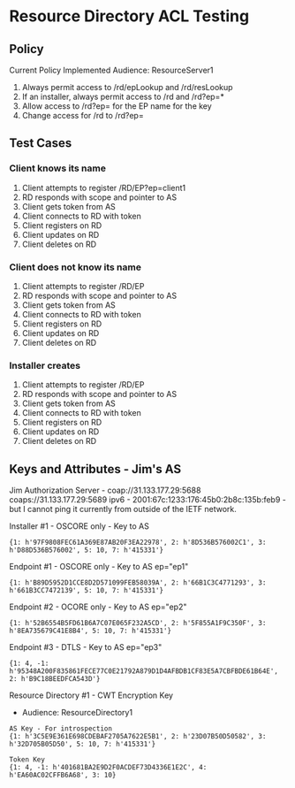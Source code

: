# Resource Directory ACL Testing

## Policy

Current Policy Implemented
Audience: ResourceServer1

1.  Always permit access to /rd/epLookup and /rd/resLookup
2.  If an installer, always permit access to /rd and /rd?ep=*
3.  Allow access to /rd?ep=<name> for the EP name for the key
4.  Change access for /rd to /rd?ep=<name>

## Test Cases

### Client knows its name

1.  Client attempts to register /RD/EP?ep=client1
2.  RD responds with scope and pointer to AS
3.  Client gets token from AS
4.  Client connects to RD with token
5.  Client registers on RD
6.  Client updates on RD
7.  Client deletes on RD

### Client does not know its name

1.  Client attempts to register /RD/EP
2.  RD responds with scope and pointer to AS
3.  Client gets token from AS
4.  Client connects to RD with token
5.  Client registers on RD
6.  Client updates on RD
7.  Client deletes on RD

###  Installer creates

1.  Client attempts to register /RD/EP
2.  RD responds with scope and pointer to AS
3.  Client gets token from AS
4.  Client connects to RD with token
5.  Client registers on RD
6.  Client updates on RD
7.  Client deletes on RD

## Keys and Attributes - Jim's AS

Jim Authorization Server - coap://31.133.177.29:5688  coaps://31.133.177.29:5689
    ipv6 -  2001:67c:1233:176:45b0:2b8c:135b:feb9 - but I cannot ping it currently from outside of the IETF network.

Installer #1 - OSCORE only - Key to AS
~~~
{1: h'97F9808FEC61A369E87AB20F3EA22978', 2: h'8D536B576002C1', 3: h'D88D536B576002', 5: 10, 7: h'415331'}
~~~

Endpoint #1 - OSCORE only - Key to AS ep="ep1"
~~~
{1: h'B89D5952D1CCE8D2D571099FEB58039A', 2: h'66B1C3C4771293', 3: h'661B3CC7472139', 5: 10, 7: h'415331'}
~~~

Endpoint #2 - OCORE only - Key to AS ep="ep2"
~~~
{1: h'52B6554B5FD61B6A7C07E065F232A5CD', 2: h'5F855A1F9C350F', 3: h'8EA735679C41E8B4', 5: 10, 7: h'415331'}
~~~

Endpoint #3 - DTLS - Key to AS ep="ep3"
~~~
{1: 4, -1: h'95348A200F835861FECE77C0E21792A879D1D4AFBDB1CF83E5A7CBFBDE61B64E', 2: h'B9C18BEEDFCA543D'}
~~~


Resource Directory #1 - CWT Encryption Key
* Audience: ResourceDirectory1

~~~
AS Key - For introspection
{1: h'3C5E9E361E698CDEBAF2705A7622E5B1', 2: h'23D07B50D50582', 3: h'32D705B05D50', 5: 10, 7: h'415331'}

Token Key
{1: 4, -1: h'401681BA2E9D2F0ACDEF73D4336E1E2C', 4: h'EA60AC02CFFB6A68', 3: 10}
~~~

